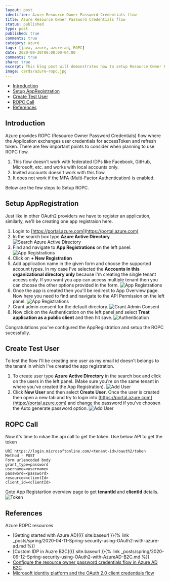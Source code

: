 ```yaml
---
layout: post
identifier: Azure Resource Owner Password Credentials flow
title: Azure Resource Owner Password Credentials flow
status: published
type: post
published: true
comments: true
category: azure
tags: [java, azure, azure-ad, ROPC]
date: 2020-09-30T00:00:00-04:00
comments: true
share: true
excerpt: This blog post will demonstrates how to setup Resource Owner Password Credentials flow in Azure.
image: cards/azure-ropc.jpg
---
```


* [Introduction](#intro)
* [Setup AppRegistration](#app-registration)
* [Create Test User](#test-user)
* [ROPC Call](#ropc)
* [References](#ref)

## Introduction <a name="intro"></a>
Azure provides ROPC (Resource Owner Password Credentials) flow where the Application exchanges user credentials for accessToken and refresh token. There are few important points to consider when planning to use ROPC flow.
1. This flow doesn't work with federated IDPs like Facebook, GitHub, Microsoft, etc. and works with local accounts only.
2. Invited accounts doesn't work with this flow.
3. It does not work if the MFA (Multi-Factor Authentication) is enabled.

Below are the few steps to Setup ROPC.

## Setup AppRegistration <a name="app-registration">
Just like in other OAuth2 providers we have to register an application, similarly, we'll be creating one app registraion here.
1. Login to [https://portal.azure.com](https://portal.azure.com) 
2. In the search box type __Azure Active Directory__
 ![Search Azure Active Directory](/public/images/blogs/azure/search-aad.png)
3. Find and navigate to __App Registrations__ on the left panel.
 ![App Registrations](/public/images/blogs/azure/app-registrations.png)
4. Click on __+ New Registration__
5. Add application name in the given form and choose the supported account types. In my case I've selected the __Accounts in this organizational directory only__ because I'm   creating the single tenant access only. If you want you app can access multiple tenant then you can choose the other options provided in the form.
 ![App Registrations](/public/images/blogs/azure/registration-form.png)
6. Once the app is created then you'll be redirect to App Overview page. Now here you need to find and navigate to the API Permission on the left panel.
 ![App Registrations](/public/images/blogs/azure/app-overview.png)
7. Grant admin consent for the default directory.
 ![Grant Admin Consent](/public/images/blogs/azure/admin-consent.png)
8. Now click on the Authentication on the left panel and select __Treat application as a public client__ and then hit save.
 ![Authentication](/public/images/blogs/azure/authentication.png)
 
 Congratulations you've configured the AppRegistration and setup the ROPC sucessfully.
 
## Create Test User <a name="test-user"></a>
To test the flow I'll be creating one user as my email id doesn't belongs to the tenant in which I've created the app registration.
1. To create user type __Azure Active Directory__ in the search box and click on the users in the left panel. (Make sure you're on the same tenant in where you've created the App Registration).
 ![Add User](/public/images/blogs/azure/add-user.png)
2. Click __New User__ and then select __Create User__. Once the user is created then open a new tab and try to login into [https://portal.azure.com](https://portal.azure.com) and change the password if you've choosen the Auto generate password option.
![Add User](/public/images/blogs/azure/add-user.png)

## ROPC Call<a name="ropc"></a>
Now it's time to mkae the api call to get the token.
Use below API to get the token

```
URI https://login.microsoftonline.com/<tenant-id>/oauth2/token
Method - POST
Form urlencoded body
grant_type=password
username=<username>
password=<password>
resource=<clientId>
client_id=<clientId>
```
Goto App Registartion overview page to get __tenantId__ and __clientId__ details.
![Token](/public/images/blogs/azure/token.png)

## References <a name="ref"></a>
Azure ROPC resources
* [Getting started with Azure AD]({{ site.baseurl }}{% link _posts/spring/2020-04-11-Spring-security-using-OAuth2-with-azure-ad.md %})
* [Custom IDP in Auzre B2C]({{ site.baseurl }}{% link _posts/spring/2020-09-12-Spring-security-using-OAuth2-with-AzureAD-B2C.md %})
* [Configure the resource owner password credentials flow in Azure AD B2C](https://docs.microsoft.com/en-us/azure/active-directory-b2c/configure-ropc?tabs=app-reg-ga)
* [Microsoft identity platform and the OAuth 2.0 client credentials flow](https://docs.microsoft.com/en-us/azure/active-directory/develop/v2-oauth2-client-creds-grant-flow)
